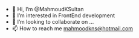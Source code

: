 - 👋 Hi, I’m @MahmoudKSultan
- 👀 I’m interested in FrontEnd development
- 💞️ I’m looking to collaborate on ...
- 📫 How to reach me mahmoodkns@hotmail.com

<!---
MahmoudKSultan/MahmoudKSultan is a ✨ special ✨ repository because its `README.md` (this file) appears on your GitHub profile.
You can click the Preview link to take a look at your changes.
--->
